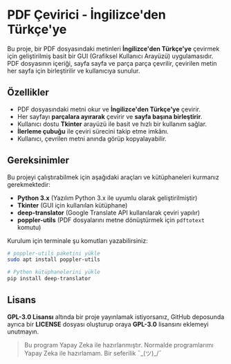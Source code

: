 # PDF Çevirici - İngilizce'den Türkçe'ye

Bu proje, bir PDF dosyasındaki metinleri **İngilizce'den Türkçe'ye** çevirmek için geliştirilmiş basit bir GUI (Grafiksel Kullanıcı Arayüzü) uygulamasıdır. PDF dosyasının içeriği, sayfa sayfa ve parça parça çevrilir, çevirilen metin her sayfa için birleştirilir ve kullanıcıya sunulur.

## Özellikler

- PDF dosyasındaki metni okur ve **İngilizce'den Türkçe'ye** çevirir.
- Her sayfayı **parçalara ayırarak** çevirir ve **sayfa başına birleştirir**.
- Kullanıcı dostu **Tkinter** arayüzü ile basit ve hızlı bir kullanım sağlar.
- **İlerleme çubuğu** ile çeviri sürecini takip etme imkânı.
- Kullanıcı, çevrilen metni anında görüp kopyalayabilir.

## Gereksinimler

Bu projeyi çalıştırabilmek için aşağıdaki araçları ve kütüphaneleri kurmanız gerekmektedir:

- **Python 3.x** (Yazılım Python 3.x ile uyumlu olarak geliştirilmiştir)
- **Tkinter** (GUI için kullanılan kütüphane)
- **deep-translator** (Google Translate API kullanılarak çeviri yapılır)
- **poppler-utils** (PDF dosyalarını metne dönüştürmek için `pdftotext` komutu)

Kurulum için terminale şu komutları yazabilirsiniz:

```bash
# poppler-utils paketini yükle
sudo apt install poppler-utils

# Python kütüphanelerini yükle
pip install deep-translator
```

## Lisans
**GPL-3.0 Lisansı** altında bir proje yayınlamak istiyorsanız, GitHub deposunda ayrıca bir **LICENSE** dosyası oluşturup oraya **GPL-3.0** lisansını eklemeyi unutmayın.

> Bu program Yapay Zeka ile hazırlanmıştır. Normalde programlarımı Yapay Zeka ile hazırlamam. Bir seferilik ¯\_(ツ)_/¯
